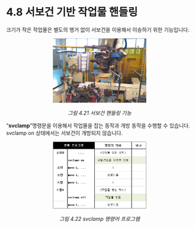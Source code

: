 ﻿# 4.8 서보건 기반 작업물 핸들링

크기가 작은 작업물은 별도의 행거 없이 서보건을 이용해서 이송하기 위한 기능입니다.

<p align="center">
 <img src="../_assets/image (52).png" width="50%"></img>
 <em><p align="center">그림 4.21 서보건 핸들링 기능</p></em>
</p>

“**svclamp**”명령문을 이용해서 작업물을 잡는 동작과 개방 동작을 수행할 수 있습니다. svclamp on 상태에서는 서보건이 개방되지 않습니다.

<p align="center">
 <img src="../_assets/image (12).png" width="50%"></img>
 <em><p align="center">그림 4.22 svclamp 명령어 프로그램</p></em>
</p>
